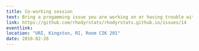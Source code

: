 ```yaml
---
title: Co-working session
text: Bring a progamming issue you are working on or having trouble with or just show up to learn and help out.  We will get together in groups to work on these problems.  Also we will always have room for beginners and will make sure to have a group working on the basics.
link: https://github.com/rhodyrstats/rhodyrstats.github.io/issues/14
eventlink: 
location: "URI, Kingston, RI, Room CIK 201"
date: 2016-02-26 
---
```

